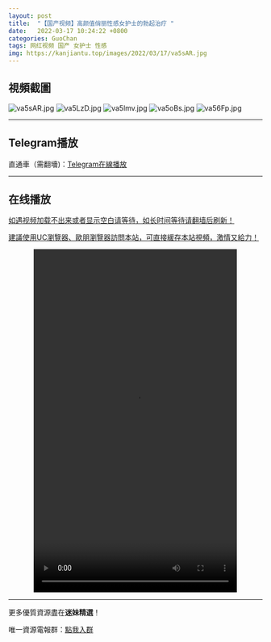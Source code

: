 ```yaml
---
layout: post
title:  "【国产视频】高颜值俏丽性感女护士的勃起治疗 "
date:   2022-03-17 10:24:22 +0800
categories: GuoChan
tags: 网红视频 国产 女护士 性感
img: https://kanjiantu.top/images/2022/03/17/va5sAR.jpg
---
```



## 視頻截圖

![va5sAR.jpg](https://kanjiantu.top/images/2022/03/17/va5sAR.jpg)
![va5LzD.jpg](https://kanjiantu.top/images/2022/03/17/va5LzD.jpg)
![va5lmv.jpg](https://kanjiantu.top/images/2022/03/17/va5lmv.jpg)
![va5oBs.jpg](https://kanjiantu.top/images/2022/03/17/va5oBs.jpg)
![va56Fp.jpg](https://kanjiantu.top/images/2022/03/17/va56Fp.jpg)

* * *
## Telegram播放

直通車（需翻墻)：[Telegram在線播放](https://t.me/mimeijingxuan/109)

* * *
## 在线播放
<u>如遇视频加载不出来或者显示空白请等待，如长时间等待请翻墙后刷新！</u>

<u>建議使用UC瀏覽器、歐朋瀏覽器訪問本站，可直接緩存本站視頻，激情又給力！</u>
<center><video src="https://cdn.publer.io/uploads/videos/6246e2efdb2797357edec180/15d80f4c784c592b7927812514cc80e4.mp4" width="80%" height="680px" controls="controls"></video></center>

* * *
更多優質資源盡在**迷妹精選**！

唯一資源電報群：[點我入群](https://t.me/mimeijingxuan)


